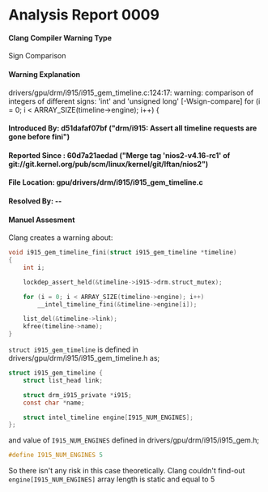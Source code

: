 # Analysis Report 0009 #
#### Clang Compiler Warning Type ####  
Sign Comparison  
#### Warning Explanation ####  
drivers/gpu/drm/i915/i915_gem_timeline.c:124:17: warning: comparison of integers of different signs: 'int' and 'unsigned long' [-Wsign-compare]
                for (i = 0; i < ARRAY_SIZE(timeline->engine); i++) {
        
#### Introduced By: d51dafaf07bf ("drm/i915: Assert all timeline requests are gone before fini") ####
#### Reported Since : 60d7a21aedad ("Merge tag 'nios2-v4.16-rc1' of git://git.kernel.org/pub/scm/linux/kernel/git/lftan/nios2")  ####
#### File Location: gpu/drivers/drm/i915/i915_gem_timeline.c ####
#### Resolved By: -- ####

#### Manuel Assesment ####
Clang creates a warning about:
```C
void i915_gem_timeline_fini(struct i915_gem_timeline *timeline)
{
	int i;

	lockdep_assert_held(&timeline->i915->drm.struct_mutex);

	for (i = 0; i < ARRAY_SIZE(timeline->engine); i++)
		__intel_timeline_fini(&timeline->engine[i]);

	list_del(&timeline->link);
	kfree(timeline->name);
}
```
```struct i915_gem_timeline``` is defined in drivers/gpu/drm/i915/i915_gem_timeline.h as;
```C
struct i915_gem_timeline {
	struct list_head link;

	struct drm_i915_private *i915;
	const char *name;

	struct intel_timeline engine[I915_NUM_ENGINES];
};
```
and value of ```I915_NUM_ENGINES``` defined in drivers/gpu/drm/i915/i915_gem.h;  
```C  
#define I915_NUM_ENGINES 5 
```
So there isn't any risk in this case theoretically. Clang couldn't find-out ```engine[I915_NUM_ENGINES]``` array length is static and equal to 5

